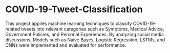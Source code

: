 # COVID-19-Tweet-Classification
This project applies machine learning techniques to classify COVID-19-related tweets into relevant categories such as Symptoms, Medical Advice, Government Policies, and Personal Experiences. By analyzing social media discussions, Models such as Naïve Bayes, Logistic Regression, LSTMs, and CNNs were implemented and evaluated for performance.
